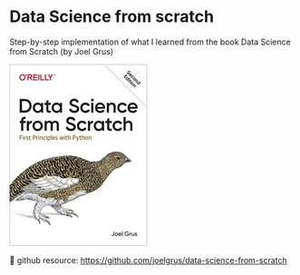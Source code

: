 # Data Science from scratch

Step-by-step implementation of what I learned from the book Data Science from Scratch (by Joel Grus)

![book_img](./readme_images/book_img.jpg)

💾 github resource: https://github.com/joelgrus/data-science-from-scratch
